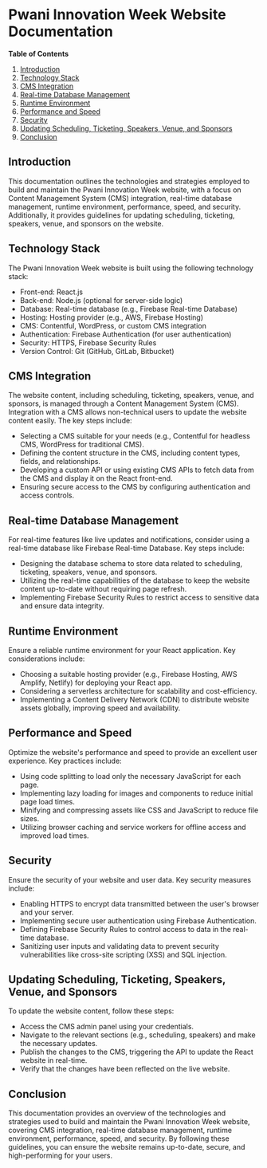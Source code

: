 # Pwani Innovation Week Website Documentation

**Table of Contents**
1. [Introduction](#introduction)
2. [Technology Stack](#technology-stack)
3. [CMS Integration](#cms-integration)
4. [Real-time Database Management](#real-time-database-management)
5. [Runtime Environment](#runtime-environment)
6. [Performance and Speed](#performance-and-speed)
7. [Security](#security)
8. [Updating Scheduling, Ticketing, Speakers, Venue, and Sponsors](#updating-content)
9. [Conclusion](#conclusion)

## Introduction
This documentation outlines the technologies and strategies employed to build and maintain the Pwani Innovation Week website, with a focus on Content Management System (CMS) integration, real-time database management, runtime environment, performance, speed, and security. Additionally, it provides guidelines for updating scheduling, ticketing, speakers, venue, and sponsors on the website.

## Technology Stack
The Pwani Innovation Week website is built using the following technology stack:
- Front-end: React.js
- Back-end: Node.js (optional for server-side logic)
- Database: Real-time database (e.g., Firebase Real-time Database)
- Hosting: Hosting provider (e.g., AWS, Firebase Hosting)
- CMS: Contentful, WordPress, or custom CMS integration
- Authentication: Firebase Authentication (for user authentication)
- Security: HTTPS, Firebase Security Rules
- Version Control: Git (GitHub, GitLab, Bitbucket)

## CMS Integration
The website content, including scheduling, ticketing, speakers, venue, and sponsors, is managed through a Content Management System (CMS). Integration with a CMS allows non-technical users to update the website content easily. The key steps include:
- Selecting a CMS suitable for your needs (e.g., Contentful for headless CMS, WordPress for traditional CMS).
- Defining the content structure in the CMS, including content types, fields, and relationships.
- Developing a custom API or using existing CMS APIs to fetch data from the CMS and display it on the React front-end.
- Ensuring secure access to the CMS by configuring authentication and access controls.

## Real-time Database Management
For real-time features like live updates and notifications, consider using a real-time database like Firebase Real-time Database. Key steps include:
- Designing the database schema to store data related to scheduling, ticketing, speakers, venue, and sponsors.
- Utilizing the real-time capabilities of the database to keep the website content up-to-date without requiring page refresh.
- Implementing Firebase Security Rules to restrict access to sensitive data and ensure data integrity.

## Runtime Environment
Ensure a reliable runtime environment for your React application. Key considerations include:
- Choosing a suitable hosting provider (e.g., Firebase Hosting, AWS Amplify, Netlify) for deploying your React app.
- Considering a serverless architecture for scalability and cost-efficiency.
- Implementing a Content Delivery Network (CDN) to distribute website assets globally, improving speed and availability.

## Performance and Speed
Optimize the website's performance and speed to provide an excellent user experience. Key practices include:
- Using code splitting to load only the necessary JavaScript for each page.
- Implementing lazy loading for images and components to reduce initial page load times.
- Minifying and compressing assets like CSS and JavaScript to reduce file sizes.
- Utilizing browser caching and service workers for offline access and improved load times.

## Security
Ensure the security of your website and user data. Key security measures include:
- Enabling HTTPS to encrypt data transmitted between the user's browser and your server.
- Implementing secure user authentication using Firebase Authentication.
- Defining Firebase Security Rules to control access to data in the real-time database.
- Sanitizing user inputs and validating data to prevent security vulnerabilities like cross-site scripting (XSS) and SQL injection.

## Updating Scheduling, Ticketing, Speakers, Venue, and Sponsors
To update the website content, follow these steps:
- Access the CMS admin panel using your credentials.
- Navigate to the relevant sections (e.g., scheduling, speakers) and make the necessary updates.
- Publish the changes to the CMS, triggering the API to update the React website in real-time.
- Verify that the changes have been reflected on the live website.

## Conclusion
This documentation provides an overview of the technologies and strategies used to build and maintain the Pwani Innovation Week website, covering CMS integration, real-time database management, runtime environment, performance, speed, and security. By following these guidelines, you can ensure the website remains up-to-date, secure, and high-performing for your users.
